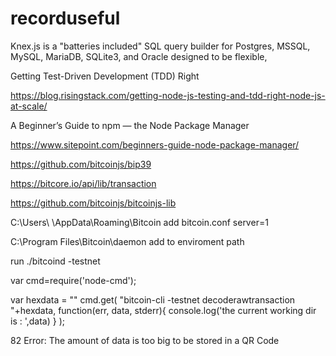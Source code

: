 # recorduseful

Knex.js is a "batteries included" SQL query builder for Postgres, MSSQL, MySQL, MariaDB, SQLite3, and Oracle designed to be flexible,

Getting Test-Driven Development (TDD) Right

https://blog.risingstack.com/getting-node-js-testing-and-tdd-right-node-js-at-scale/

A Beginner’s Guide to npm — the Node Package Manager

https://www.sitepoint.com/beginners-guide-node-package-manager/

https://github.com/bitcoinjs/bip39

https://bitcore.io/api/lib/transaction

https://github.com/bitcoinjs/bitcoinjs-lib


C:\Users\  \AppData\Roaming\Bitcoin add bitcoin.conf  server=1

C:\Program Files\Bitcoin\daemon add to enviroment path

run ./bitcoind -testnet


var cmd=require('node-cmd');

var hexdata = ""
   cmd.get(
        "bitcoin-cli -testnet decoderawtransaction "+hexdata,
        function(err, data, stderr){
            console.log('the current working dir is : ',data)
        }
    );


82 Error: The amount of data is too big to be stored in a QR Code
